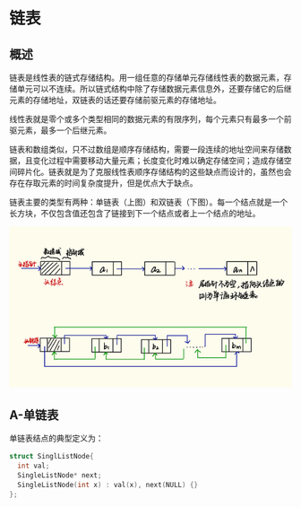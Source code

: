 # 链表

## 概述
链表是线性表的链式存储结构。用一组任意的存储单元存储线性表的数据元素，存储单元可以不连续。所以链式结构中除了存储数据元素信息外，还要存储它的后继元素的存储地址，双链表的话还要存储前驱元素的存储地址。

线性表就是零个或多个类型相同的数据元素的有限序列，每个元素只有最多一个前驱元素，最多一个后继元素。

链表和数组类似，只不过数组是顺序存储结构，需要一段连续的地址空间来存储数据，且变化过程中需要移动大量元素；长度变化时难以确定存储空间；造成存储空间碎片化。链表就是为了克服线性表顺序存储结构的这些缺点而设计的，虽然也会存在存取元素的时间复杂度提升，但是优点大于缺点。

链表主要的类型有两种：单链表（上图）和双链表（下图）。每一个结点就是一个长方块，不仅包含值还包含了链接到下一个结点或者上一个结点的地址。

![](https://raw.githubusercontent.com/wulinjuan/wulinjuan.github.io/master/images/listexample.png)

## A-单链表

单链表结点的典型定义为：

```cpp
struct SinglListNode{
  int val;
  SingleListNode* next;
  SingleListNode(int x) : val(x), next(NULL) {}
};
```
